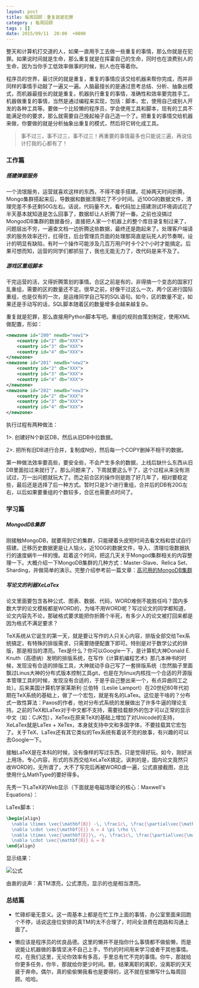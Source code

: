 ```yaml
---
layout: post
title: 每周回顾：重复就是犯罪
category : 每周回顾 
tags : []
date: 2015/09/11  20:00  +0800
--- 
```


整天和计算机打交道的人，如果一直用手工去做一些重复的事情，那么你就是在犯罪。如果说时间就是生命，那么重复就是在挥霍自己的生命，同时也在浪费别人的生命，因为当你手工低效率做事的时候，别人也在等着你。 

程序员的世界，最讨厌的就是重复，重复的事情应该交给机器来帮你完成，而并非同样的事情手动敲了一遍又一遍。人脑最擅长的是通过思考总结、分析、抽象出模式，而机器最擅长的就是重复。机器执行重复的事情，准确性和效率要完胜手工。机器做重复的事情，当然是通过编程来实现，包括：脚本，宏，使用自己或别人开发的各种工具等。要做一个比较懒的程序员，学会使用工具和脚本，现有的工具不能满足你的要求，那么就需要自己挽起袖子自己造一个了。把重复的事情交给机器来做，你要做的就是分析抽象出重复的模式，然后将它转化成工具。

> 事不过三，事不过三，事不过三！再重要的事情最多也只能说三遍，再说估计打我的心都有了！

<!--more-->

### 工作篇

##### 搭建弹窗服务

一个流氓服务，运营就喜欢这样的东西，不得不接手搭建。花掉两天时间折腾，Mongo集群搭起来后，导数据和数据清理花了不少时间。近100G的数据文件，清理完差不多还剩50G左右。话说，代码量不大，看代码加上搭建测试环境调试花了半天基本就知道是怎么回事了，数据却让人折腾了好一番。之前也没搞过MongodDB集群的数据备份，直接把人家一个机器上的整个库目录复制过来了，问题层出不穷，一遍查文档一边折腾这些数据，最终还是跑起来了。处理客户端请求的服务效率还行，扛得住，后台管理员页面的处理那简直是玩死人的节奏啊，设计的明显有缺陷，有时一个操作可能涉及几百万用户时卡个2个小时才能搞定。后果可想而知，运营的同学们都抓狂了，我也无能无力了，改代码是来不及了。

##### 游戏区重组脚本

干完运营的活，又得折腾策划的事情。合区之前是有的，非得搞一个变态的国家打乱重组，需要的区的数量还不定。很早之前，好像干过这么一次，两个区进行国际重组，也是仅有的一次，是运维同学自己写的SQL语句。如今，区的数量不定，如果还是手动写的话，SQL脚本随着区的数量增多会越来越复杂。

重复就是犯罪，那么直接用Python脚本写吧。重组的规则由策划制定，使用XML做配置，形如：

```xml
<newzone id="200" newdb="new1">
	<country id="2" db="XXX">
	<country id="3" db="XXX">
	<country id="4" db="XXX">
</newzone>
<newzone id="201" newdb="new2">
	<country id="2" db="XXX">
	<country id="3" db="XXX">
	<country id="4" db="XXX">
</newzone>
<newzone id="202" newdb="new3">
	<country id="2" db="XXX">
	<country id="3" db="XXX">
	<country id="4" db="XXX">
</newzone>

```

执行过程有两种做法：

1>. 创建好N个新区DB，然后从旧DB中拉数据。

2>. 把所有旧DB进行合并，复制成N份，然后每一个COPY删掉不相干的数据。

第一种做法效率要高些，要安全些，不会产生多余的数据，上线后缺什么东西从旧DB里面拉过来就行了。那么问题来了，下周就要这么干了，这个过程从来没有测试过，万一出问题就玩大了。而之前合区的操作则是跑了好几年了，相对要稳定些，最后还是选择了后一种方式。暂时只是3个进行重组，合并后的DB有20G左右，以后如果要重组的个数较多，合区也需要点时间了。

### 学习篇

##### MongodDB集群

刚接触MongoDB，就要用到它的集群，只能硬着头皮短时间去看文档和尝试自行搭建。迁移历史数据更是让人恼火，近100G的数据文件，导入、清理垃圾数据执行的速度蜗牛一样的慢。趁着这个时间，把这几天关于Mongod集群相关的内容整理一下。大概介绍一下MongoDB集群的几种方式：Master-Slave、Relica Set、Sharding，并做简单的演示。完整介绍参考前一篇文章：[高可用的MongoDB集群](/posts/mongodb-cluster/)

##### 写论文的利器XeLaTex

论文里面要包含各种公式、图表、数据、代码，WORD难倒不能胜任吗？国内多数大学的论文模板都是WORD的，为啥不用WORD呢？写过论文的同学都知道，论文内容先不论，那破格式要求能把你折腾个半死，有多少人的论文被打回来都是因为格式不满足要求？

TeX系统从它诞生的第一天，就是要让写作的人只关心内容，排版全部交给Tex系统搞定，有特殊的排版需求，只需要随便配置下即可。特别是对于数学公式的排版，那是相当的漂亮。Tex是什么？你可以Google一下，是计算机大神Donald E. Knuth（高德纳）发明的排版系统，在写作《计算机编程艺术》那几本神书的时候，发现没有合适的排版工具，大神就动手自己写了一套排版系统（忽然脑子里面飘过Linus大神的分布式版本控制工具git，也是在为linux内核找一个合适的开源版本管理工具的时候，发现没有合适的，于是乎自己整出来一个，有点异曲同工之处）。后来美国计算机学家莱斯利·兰伯特（Leslie Lamport）在20世纪80年代初期在TeX系统的基础上，做了一个宏包，就是有名的LaTex。这位是干啥的？分布式一致性算法：Paxos的作者，他对分布式系统的发展做出了许多牛逼的理论支持。之前的TeX和LaTex对于中文都不支持，需要挂载额外的包才可以正常的显示中文（如：CJK包），XeTex在原来TeX的基础上增加了对Unicode的支持，XeLaTex就是LaTex + XeTex，本身就支持中文和多国字体，不要挂载其它宏包了。关于TeX、LaTex还有其它类似的Tex系统有着说不完的故事，有兴趣的可以去Google一下。

接触LaTeX是在本科的时候，没有像样的写过东西，只是觉得好玩。如今，刚好派上用场，专心内容，形式的东西交给XeLaTeX搞定。讽刺的是，国内论文竟然只收WORD的，无所谓了，大不了写完后再被WORD虐一遍，公式直接截图，总比使用什么MathType的要好得多。

先秀一下LaTeX的Web显示（下面就是电磁场理论的核心：Maxwell's Equations）：

<strong></strong>

LaTex脚本：

``` latex
\begin{align}
  \nabla \times \vec{\mathbf{B}} -\, \frac1c\, \frac{\partial\vec{\mathbf{E}}}{\partial t} & = \frac{4\pi}{c}\vec{\mathbf{j}} \\
  \nabla \cdot \vec{\mathbf{E}} & = 4 \pi \rho \\
  \nabla \times \vec{\mathbf{E}}\, +\, \frac1c\, \frac{\partial\vec{\mathbf{B}}}{\partial t} & = \vec{\mathbf{0}} \\
  \nabla \cdot \vec{\mathbf{B}} & = 0
\end{align}
```

显示结果：

<!--
<p>
\begin{align}
  \nabla \times \vec{\mathbf{B}} -\, \frac1c\, \frac{\partial\vec{\mathbf{E}}}{\partial t} & = \frac{4\pi}{c}\vec{\mathbf{j}} \\
  \nabla \cdot \vec{\mathbf{E}} & = 4 \pi \rho \\
  \nabla \times \vec{\mathbf{E}}\, +\, \frac1c\, \frac{\partial\vec{\mathbf{B}}}{\partial t} & = \vec{\mathbf{0}} \\
  \nabla \cdot \vec{\mathbf{B}} & = 0
\end{align}
</p>
-->

![公式](/images/review201509-2.png)

由衷的说声：真TM漂亮，公式漂亮，显示的也是相当漂亮。

### 总结篇

- 忙碌却毫无意义。这一周基本上都是在忙工作上面的事情，办公室里面来回跑个不停，话说这座位安排的真TM的太不合理了，时间全浪费在跑路和沟通上面了。

- 懒应该是程序员的优良品德。这里的懒并不是指你什么事情都不做偷懒，而是说能让机器做的事情坚决不自己上手，节约的时间用来学习或者干其他事情。哎，在我们这里，无论你效率有多高，手里总有忙不完的事情。你牛，那就给你更多任务，你牛，那就给你更少时间。额，结果离职的离职，没离职的天天疲于奔命。偶尔，真的偷偷懒我看也是要得的，这不就在偷懒写什么每周回顾。哈哈。
